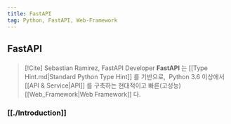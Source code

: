 ```yaml
---
title: FastAPI
tag: Python, FastAPI, Web-Framework
---
```


## FastAPI

<p style='margin-top: 1.5em; margin-bottom: 1.5em'></p>

> [!Cite] Sebastian Ramirez, FastAPI Developer
> **FastAPI**<sup><a href="https://fastapi.tiangolo.com"></a></sup> 는 [[Type Hint.md|Standard Python Type Hint]] 를 기반으로, &nbsp;Python 3.6 이상에서 [[API & Service|API]] 를 구축하는 현대적이고 빠른(고성능) [[Web_Framework|Web Framework]] 다.

### [[./Introduction]]

###

<br>
